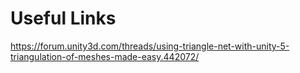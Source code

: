 # Useful Links
https://forum.unity3d.com/threads/using-triangle-net-with-unity-5-triangulation-of-meshes-made-easy.442072/
